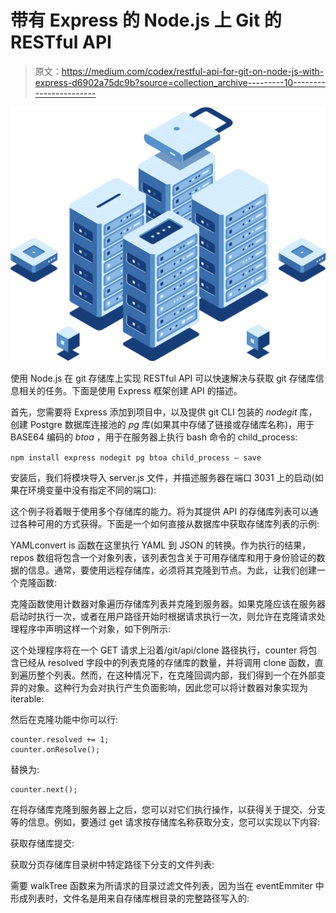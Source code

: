 # 带有 Express 的 Node.js 上 Git 的 RESTful API

> 原文：<https://medium.com/codex/restful-api-for-git-on-node-js-with-express-d6902a75dc9b?source=collection_archive---------10----------------------->

![](img/861dbd01062cf24175c4ae8f7c1ae335.png)

使用 Node.js 在 git 存储库上实现 RESTful API 可以快速解决与获取 git 存储库信息相关的任务。下面是使用 Express 框架创建 API 的描述。

首先，您需要将 Express 添加到项目中，以及提供 git CLI 包装的 *nodegit* 库，创建 Postgre 数据库连接池的 *pg* 库(如果其中存储了链接或存储库名称)，用于 BASE64 编码的 *btoa* ，用于在服务器上执行 bash 命令的 child_process:

`npm install express nodegit pg btoa child_process — save`

安装后，我们将模块导入 server.js 文件，并描述服务器在端口 3031 上的启动(如果在环境变量中没有指定不同的端口):

这个例子将着眼于使用多个存储库的能力。将为其提供 API 的存储库列表可以通过各种可用的方式获得。下面是一个如何直接从数据库中获取存储库列表的示例:

YAMLconvert is 函数在这里执行 YAML 到 JSON 的转换。作为执行的结果，repos 数组将包含一个对象列表，该列表包含关于可用存储库和用于身份验证的数据的信息。通常，要使用远程存储库，必须将其克隆到节点。为此，让我们创建一个克隆函数:

克隆函数使用计数器对象遍历存储库列表并克隆到服务器。如果克隆应该在服务器启动时执行一次，或者在用户路径开始时根据请求执行一次，则允许在克隆请求处理程序中声明这样一个对象，如下例所示:

这个处理程序将在一个 GET 请求上沿着/git/api/clone 路径执行，counter 将包含已经从 resolved 字段中的列表克隆的存储库的数量，并将调用 clone 函数，直到遍历整个列表。然而，在这种情况下，在克隆回调内部，我们得到一个在外部变异的对象。这种行为会对执行产生负面影响，因此您可以将计数器对象实现为 iterable:

然后在克隆功能中你可以行:

```
counter.resolved += 1;
counter.onResolve();
```

替换为:

```
counter.next();
```

在将存储库克隆到服务器上之后，您可以对它们执行操作，以获得关于提交、分支等的信息。例如，要通过 get 请求按存储库名称获取分支，您可以实现以下内容:

获取存储库提交:

获取分页存储库目录树中特定路径下分支的文件列表:

需要 walkTree 函数来为所请求的目录过滤文件列表，因为当在 eventEmmiter 中形成列表时，文件名是用来自存储库根目录的完整路径写入的: